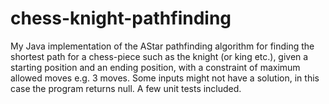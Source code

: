 # chess-knight-pathfinding

My Java implementation of the AStar pathfinding algorithm for finding the shortest path for a chess-piece such as the knight (or king etc.), given a starting position and an ending position, with a constraint of maximum allowed moves e.g. 3 moves. 
Some inputs might not have a solution, in this case the program returns null. A few unit tests included.
